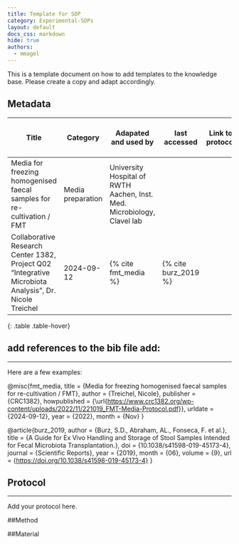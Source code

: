 ```yaml
---
title: Template for SOP
category: Experimental-SOPs
layout: default
docs_css: markdown
hide: true
authors: 
  - mmagel
---
```


This is a template document on how to add templates to the knowledge base. Please create a copy and adapt accordingly.


## Metadata

| Title |  Category | Adapated and used by | last accessed |  Link to protocol | Primary origin for protocol | 
| ------ | ------ | ------ | ------ | ------ |------ |
| Media for freezing homogenised faecal samples for re-cultivation / FMT  | Media preparation | University Hospital of RWTH Aachen, Inst. Med. Microbiology, Clavel lab 
Collaborative Research Center 1382, Project Q02 “Integrative Microbiota Analysis”, Dr. Nicole Treichel | 2024-09-12 | {% cite fmt_media %} | {% cite burz_2019 %} |
{: .table .table-hover}


## add references to the bib file add:

---

Here are a few examples:

@misc{fmt_media,
  title = {Media for freezing homogenised faecal samples for re-cultivation / FMT},
  author = {Treichel, Nicole},
  publisher = {CRC1382},
  howpublished = {\url{https://www.crc1382.org/wp-content/uploads/2022/11/221019_FMT-Media-Protocol.pdf}},
  urldate = {2024-09-12},
  year = {2022},
  month = {Nov}
}

@article{burz_2019,
  author = {Burz, S.D., Abraham, AL., Fonseca, F. et al.},
  title = {A Guide for Ex Vivo Handling and Storage of Stool Samples Intended for Fecal Microbiota Transplantation.},
  doi = {10.1038/s41598-019-45173-4},
  journal = {Scientific Reports},
  year = {2019},
  month = {06},
  volume = {9},
  url = {https://doi.org/10.1038/s41598-019-45173-4}
}
   
## Protocol

---

Add your protocol here.

##Method

##Material

